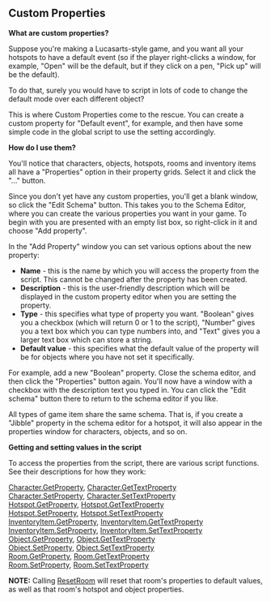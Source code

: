 ## Custom Properties

**What are custom properties?**

Suppose you're making a Lucasarts-style game, and you want all your
hotspots to have a default event (so if the player right-clicks a
window, for example, "Open" will be the default, but if they click on a
pen, "Pick up" will be the default).

To do that, surely you would have to script in lots of code to change
the default mode over each different object?

This is where Custom Properties come to the rescue. You can create a
custom property for "Default event", for example, and then have some
simple code in the global script to use the setting accordingly.

**How do I use them?**

You'll notice that characters, objects, hotspots, rooms and inventory
items all have a "Properties" option in their property grids. Select it
and click the "..." button.

Since you don't yet have any custom properties, you'll get a blank
window, so click the "Edit Schema" button. This takes you to the Schema
Editor, where you can create the various properties you want in your
game. To begin with you are presented with an empty list box, so
right-click in it and choose "Add property".

In the "Add Property" window you can set various options about the new
property:

-   **Name** - this is the name by which you will access the property
    from the script. This cannot be changed after the property has
    been created.
-   **Description** - this is the user-friendly description which will
    be displayed in the custom property editor when you are setting
    the property.
-   **Type** - this specifies what type of property you want. "Boolean"
    gives you a checkbox (which will return 0 or 1 to the script),
    "Number" gives you a text box which you can type numbers into, and
    "Text" gives you a larger text box which can store a string.
-   **Default value** - this specifies what the default value of the
    property will be for objects where you have not set it specifically.

For example, add a new "Boolean" property. Close the schema editor, and
then click the "Properties" button again. You'll now have a window with
a checkbox with the description text you typed in. You can click the
"Edit schema" button there to return to the schema editor if you like.

All types of game item share the same schema. That is, if you create a
"Jibble" property in the schema editor for a hotspot, it will also
appear in the properties window for characters, objects, and so on.

**Getting and setting values in the script**

To access the properties from the script, there are various script
functions. See their descriptions for how they work:

[Character.GetProperty](Character#getproperty),
[Character.GetTextProperty](Character#gettextproperty)<br>
[Character.SetProperty](Character#setproperty),
[Character.SetTextProperty](Character#settextproperty)<br>
[Hotspot.GetProperty](Hotspot#getproperty),
[Hotspot.GetTextProperty](Hotspot#gettextproperty)<br>
[Hotspot.SetProperty](Hotspot#setproperty),
[Hotspot.SetTextProperty](Hotspot#settextproperty)<br>
[InventoryItem.GetProperty](InventoryItem#getproperty),
[InventoryItem.GetTextProperty](InventoryItem#gettextproperty)<br>
[InventoryItem.SetProperty](InventoryItem#setproperty),
[InventoryItem.SetTextProperty](InventoryItem#settextproperty)<br>
[Object.GetProperty](Object#getproperty),
[Object.GetTextProperty](Object#gettextproperty)<br>
[Object.SetProperty](Object#setproperty),
[Object.SetTextProperty](Object#settextproperty)<br>
[Room.GetProperty](Room#getproperty),
[Room.GetTextProperty](Room#gettextproperty)<br>
[Room.SetProperty](Room#setproperty),
[Room.SetTextProperty](Room#settextproperty)

**NOTE:** Calling [ResetRoom](Room#resetroom) will reset that
room's properties to default values, as well as that room's hotspot and
object properties.
